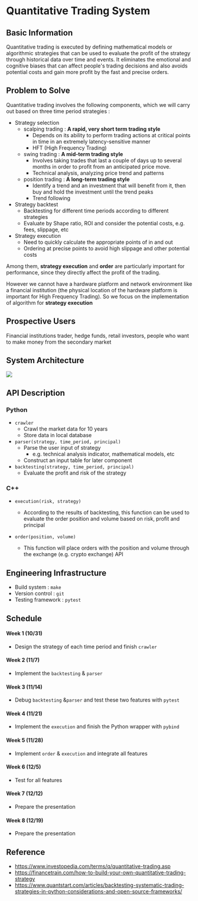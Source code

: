 # Quantitative Trading System

## Basic Information

Quantitative trading is executed by defining mathematical models or algorithmic strategies that can be used to evaluate the profit of the strategy through historical data over time and events. It eliminates the emotional and cognitive biases that can affect people's trading decisions and also avoids potential costs and gain more profit by the fast and precise orders.


## Problem to Solve
Quantitative trading involves the following components, which we will carry out based on three time period strategies :
* Strategy selection
    * scalping trading : **A rapid, very short term trading style**
        * Depends on its ability to perform trading actions at critical points in time in an extremely latency-sensitive manner
        * HFT (High Frequency Trading)
    * swing trading : **A mid-term trading style**
        * Involves taking trades that last a couple of days up to several months in order to profit from an anticipated price move.
        * Technical analysis, analyzing price trend and patterns
    * position trading : **A long-term trading style**
        * Identify a trend and an investment that will benefit from it, then buy and hold the investment until the trend peaks
        * Trend following
* Strategy backtest
    * Backtesting for different time periods according to different strategies
    * Evaluate by Shape ratio, ROI and consider the potential costs, e.g. fees, slippage, etc
* Strategy execution
    * Need to quickly calculate the appropriate points of in and out
    * Ordering at precise points to avoid high slippage and other potential costs

Among them, **strategy execution** and **order** are particularly important for performance, since they directly affect the profit of the trading.

However we cannot have a hardware platform and network environment like a financial institution (the physical location of the hardware platform is important for High Frequency Trading). So we focus on the implementation of algorithm for **strategy execution**

## Prospective Users
Financial institutions trader, hedge funds, retail investors, people who want to make money from the secondary market

## System Architecture
![](https://i.imgur.com/BK5h5LN.png)

## API Description
### Python
* `crawler`
    * Crawl the market data for 10 years 
    * Store data in local database
* `parser(strategy, time_period, principal)`
    * Parse the user input of strategy
        * e.g. technical analysis indicator, mathematical models, etc
    * Construct an input table for later component
* `backtesting(strategy, time_period, principal)` 
    * Evaluate the profit and risk of the strategy
### C++
* `execution(risk, strategy)` 
    * According to the results of backtesting, this function can be used to evaluate the order position and  volume based on risk, profit and principal

* `order(position, volume)`
    * This function will place orders with the position and volume through the exchange (e.g. crypto exchange) API

## Engineering Infrastructure

* Build system : `make`
* Version control : `git`
* Testing framework : `pytest`

## Schedule
#### Week 1 (10/31)
* Design the strategy of each time period and finish `crawler`
#### Week 2 (11/7) 
* Implement the `backtesting` & `parser`
#### Week 3 (11/14) 
* Debug `backtesting` &`parser` and test these two features with `pytest`
#### Week 4 (11/21) 
* Implement the `execution` and finish the Python wrapper with `pybind` 
#### Week 5 (11/28) 
* Implement `order` & `execution` and integrate all features
#### Week 6 (12/5) 
* Test for all features
#### Week 7 (12/12) 
* Prepare the presentation
#### Week 8 (12/19) 
* Prepare the presentation


## Reference
* https://www.investopedia.com/terms/q/quantitative-trading.asp
* https://financetrain.com/how-to-build-your-own-quantitative-trading-strategy
* https://www.quantstart.com/articles/backtesting-systematic-trading-strategies-in-python-considerations-and-open-source-frameworks/
